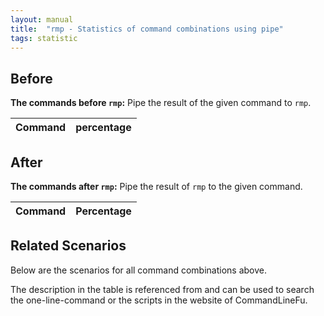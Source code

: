 ```yaml
---
layout: manual
title:  "rmp - Statistics of command combinations using pipe"
tags: statistic
---
```


## Before

__The commands before `rmp`:__ Pipe the result of the given command to `rmp`.

| Command | percentage |
|--------|--------|



## After

__The commands after `rmp`:__ Pipe the result of `rmp` to the given command.

| Command | Percentage | 
|-------|--------|



## Related Scenarios

Below are the scenarios for all command combinations above.

The description in the table is referenced from and can be used to search the one-line-command or the scripts in the website of CommandLineFu.




